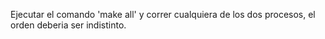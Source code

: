 Ejecutar el comando 'make all' y correr cualquiera de los dos procesos, el orden deberia ser indistinto.